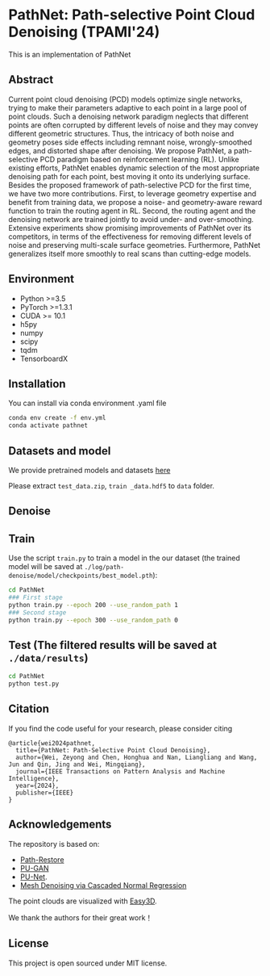# PathNet: Path-selective Point Cloud Denoising (TPAMI'24)
This is an implementation of PathNet

## Abstract

Current point cloud denoising (PCD) models optimize single networks, trying to make their parameters adaptive to each point in a large pool of point clouds. Such a denoising network paradigm neglects that different points are often corrupted by different levels of noise and they may convey different geometric structures. Thus, the intricacy of both noise and geometry poses side effects including remnant noise, wrongly-smoothed edges, and distorted shape after denoising. We propose PathNet, a path-selective PCD paradigm based on reinforcement learning (RL). Unlike existing efforts, PathNet enables dynamic selection of the most appropriate denoising path for each point, best moving it onto its underlying surface. Besides the proposed framework of path-selective PCD for the first time, we have two more contributions. First, to leverage geometry expertise and benefit from training data, we propose a noise- and geometry-aware reward function to train the routing agent in RL. Second, the routing agent and the denoising network are trained jointly to avoid under- and over-smoothing. Extensive experiments show promising improvements of PathNet over its competitors, in terms of the effectiveness for removing different levels of noise and preserving multi-scale surface geometries. Furthermore, PathNet generalizes itself more smoothly to real scans than cutting-edge models.

## Environment
* Python >=3.5
* PyTorch >=1.3.1
* CUDA >= 10.1
* h5py
* numpy
* scipy
* tqdm
* TensorboardX 

## Installation

You can install via conda environment .yaml file

```bash
conda env create -f env.yml
conda activate pathnet
```

## Datasets and model
We provide pretrained models and datasets [here](https://drive.google.com/drive/folders/1qaxpcqBGVK59HBfTTS68AoaqSWLcp9si?usp=sharing)

Please extract `test_data.zip`, `train _data.hdf5` to `data` folder.

## Denoise

## Train
Use the script `train.py` to train a model in the our dataset (the trained model will be saved at `./log/path-denoise/model/checkpoints/best_model.pth`):
``` bash
cd PathNet
### First stage
python train.py --epoch 200 --use_random_path 1
### Second stage
python train.py --epoch 300 --use_random_path 0

```
## Test (The filtered results will be saved at `./data/results`)
``` bash
cd PathNet
python test.py
```

## Citation
If you find the code useful for your research, please consider citing
```
@article{wei2024pathnet,
  title={PathNet: Path-Selective Point Cloud Denoising},
  author={Wei, Zeyong and Chen, Honghua and Nan, Liangliang and Wang, Jun and Qin, Jing and Wei, Mingqiang},
  journal={IEEE Transactions on Pattern Analysis and Machine Intelligence},
  year={2024},
  publisher={IEEE}
}
```

## Acknowledgements
The repository is based on:
- [Path-Restore](https://github.com/yuke93/Path-Restore)
- [PU-GAN](https://liruihui.github.io/publication/PU-GAN/)
- [PU-Net](https://github.com/yulequan/PU-Net). 
- [Mesh Denoising via Cascaded Normal Regression](https://wang-ps.github.io/denoising.html)

The point clouds are visualized with [Easy3D](https://github.com/LiangliangNan/Easy3D).

We thank the authors for their great work！

## License

This project is open sourced under MIT license.
